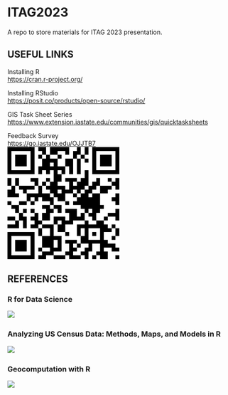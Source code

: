 # ITAG2023
A repo to store materials for ITAG 2023 presentation. 

USEFUL LINKS
------------------------------------------------------------------------------------
Installing R \
https://cran.r-project.org/

Installing RStudio \
https://posit.co/products/open-source/rstudio/

GIS Task Sheet Series \
https://www.extension.iastate.edu/communities/gis/quicktasksheets

Feedback Survey \
https://go.iastate.edu/OJJTB7 \
<img src="https://raw.githubusercontent.com/ISUEOGTP/ITAG2023/main/feedback_survey_QR.png" width =50%>


REFERENCES
------------------------------------------------------------------------------------

### R for Data Science
<a href="https://r4ds.had.co.nz/">
<img src="https://d33wubrfki0l68.cloudfront.net/b88ef926a004b0fce72b2526b0b5c4413666a4cb/24a30/cover.png" width =300px>
</a>




### Analyzing US Census Data: Methods, Maps, and Models in R
<a href="https://walker-data.com/census-r/">
<img src="https://walker-data.com/census-r/img/book_cover.png" width =300px>
</a>



### Geocomputation with R 
<a href="https://r.geocompx.org/">
<img src="https://r.geocompx.org/images/cover.png" width =300px>
</a>

